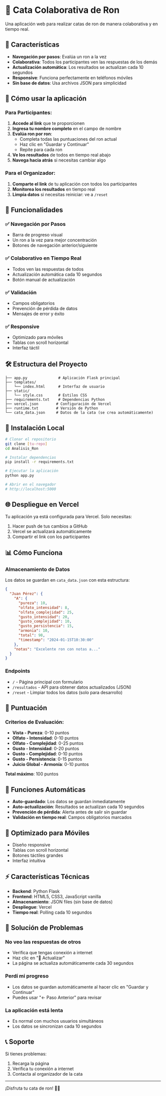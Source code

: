 # 🥃 Cata Colaborativa de Ron

Una aplicación web para realizar catas de ron de manera colaborativa y en tiempo real.

## 🌟 Características

- **Navegación por pasos**: Evalúa un ron a la vez
- **Colaborativa**: Todos los participantes ven las respuestas de los demás
- **Actualización automática**: Los resultados se actualizan cada 10 segundos
- **Responsive**: Funciona perfectamente en teléfonos móviles
- **Sin base de datos**: Usa archivos JSON para simplicidad

## 🚀 Cómo usar la aplicación

### Para Participantes:

1. **Accede al link** que te proporcionen
2. **Ingresa tu nombre completo** en el campo de nombre
3. **Evalúa ron por ron**:
   - Completa todas las puntuaciones del ron actual
   - Haz clic en "Guardar y Continuar"
   - Repite para cada ron
4. **Ve los resultados** de todos en tiempo real abajo
5. **Navega hacia atrás** si necesitas cambiar algo

### Para el Organizador:

1. **Comparte el link** de tu aplicación con todos los participantes
2. **Monitorea los resultados** en tiempo real
3. **Limpia datos** si necesitas reiniciar: ve a `/reset`

## 📱 Funcionalidades

### ✅ Navegación por Pasos
- Barra de progreso visual
- Un ron a la vez para mejor concentración
- Botones de navegación anterior/siguiente

### ✅ Colaborativo en Tiempo Real
- Todos ven las respuestas de todos
- Actualización automática cada 10 segundos
- Botón manual de actualización

### ✅ Validación
- Campos obligatorios
- Prevención de pérdida de datos
- Mensajes de error y éxito

### ✅ Responsive
- Optimizado para móviles
- Tablas con scroll horizontal
- Interfaz táctil

## 🛠️ Estructura del Proyecto

```
├── app.py              # Aplicación Flask principal
├── templates/
│   └── index.html      # Interfaz de usuario
├── static/
│   └── style.css       # Estilos CSS
├── requirements.txt    # Dependencias Python
├── vercel.json        # Configuración de Vercel
├── runtime.txt        # Versión de Python
└── cata_data.json     # Datos de la cata (se crea automáticamente)
```

## 🔧 Instalación Local

```bash
# Clonar el repositorio
git clone [tu-repo]
cd Analisis_Ron

# Instalar dependencias
pip install -r requirements.txt

# Ejecutar la aplicación
python app.py

# Abrir en el navegador
# http://localhost:5000
```

## 🌐 Despliegue en Vercel

Tu aplicación ya está configurada para Vercel. Solo necesitas:

1. Hacer push de tus cambios a GitHub
2. Vercel se actualizará automáticamente
3. Compartir el link con los participantes

## 📊 Cómo Funciona

### Almacenamiento de Datos
Los datos se guardan en `cata_data.json` con esta estructura:
```json
{
  "Juan Pérez": {
    "A": {
      "pureza": 10,
      "olfato_intensidad": 8,
      "olfato_complejidad": 25,
      "gusto_intensidad": 20,
      "gusto_complejidad": 10,
      "gusto_persistencia": 15,
      "armonia": 10,
      "total": 98,
      "timestamp": "2024-01-15T10:30:00"
    },
    "notas": "Excelente ron con notas a..."
  }
}
```

### Endpoints

- `/` - Página principal con formulario
- `/resultados` - API para obtener datos actualizados (JSON)
- `/reset` - Limpiar todos los datos (solo para desarrollo)

## 🎯 Puntuación

### Criterios de Evaluación:
- **Vista - Pureza**: 0-10 puntos
- **Olfato - Intensidad**: 0-10 puntos  
- **Olfato - Complejidad**: 0-25 puntos
- **Gusto - Intensidad**: 0-20 puntos
- **Gusto - Complejidad**: 0-10 puntos
- **Gusto - Persistencia**: 0-15 puntos
- **Juicio Global - Armonía**: 0-10 puntos

**Total máximo**: 100 puntos

## 🔄 Funciones Automáticas

- **Auto-guardado**: Los datos se guardan inmediatamente
- **Auto-actualización**: Resultados se actualizan cada 10 segundos
- **Prevención de pérdida**: Alerta antes de salir sin guardar
- **Validación en tiempo real**: Campos obligatorios marcados

## 📱 Optimizado para Móviles

- Diseño responsive
- Tablas con scroll horizontal
- Botones táctiles grandes
- Interfaz intuitiva

## ⚡ Características Técnicas

- **Backend**: Python Flask
- **Frontend**: HTML5, CSS3, JavaScript vanilla
- **Almacenamiento**: JSON files (sin base de datos)
- **Despliegue**: Vercel
- **Tiempo real**: Polling cada 10 segundos

## 🐛 Solución de Problemas

### No veo las respuestas de otros
- Verifica que tengas conexión a internet
- Haz clic en "🔄 Actualizar"
- La página se actualiza automáticamente cada 30 segundos

### Perdí mi progreso
- Los datos se guardan automáticamente al hacer clic en "Guardar y Continuar"
- Puedes usar "← Paso Anterior" para revisar

### La aplicación está lenta
- Es normal con muchos usuarios simultáneos
- Los datos se sincronizan cada 10 segundos

## 📞 Soporte

Si tienes problemas:
1. Recarga la página
2. Verifica tu conexión a internet
3. Contacta al organizador de la cata

---

¡Disfruta tu cata de ron! 🥃✨
